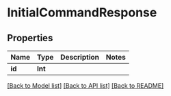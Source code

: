 # InitialCommandResponse

## Properties
Name | Type | Description | Notes
------------ | ------------- | ------------- | -------------
**id** | **Int** |  | 

[[Back to Model list]](../README.md#documentation-for-models) [[Back to API list]](../README.md#documentation-for-api-endpoints) [[Back to README]](../README.md)


